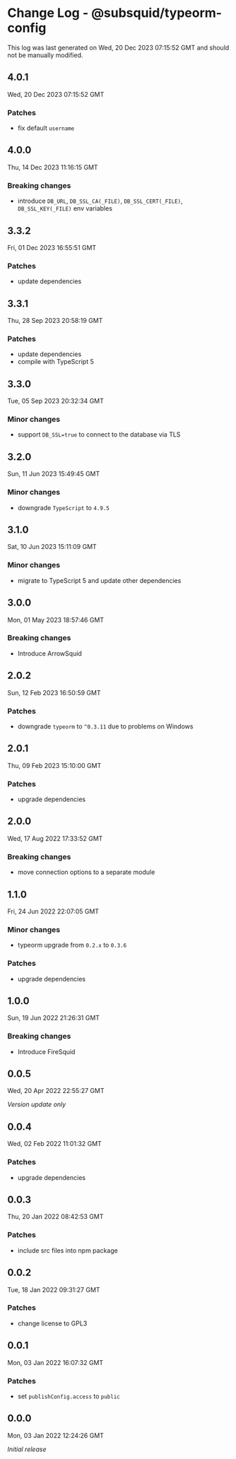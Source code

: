 # Change Log - @subsquid/typeorm-config

This log was last generated on Wed, 20 Dec 2023 07:15:52 GMT and should not be manually modified.

## 4.0.1
Wed, 20 Dec 2023 07:15:52 GMT

### Patches

- fix default `username`

## 4.0.0
Thu, 14 Dec 2023 11:16:15 GMT

### Breaking changes

- introduce `DB_URL`, `DB_SSL_CA(_FILE)`, `DB_SSL_CERT(_FILE)`, `DB_SSL_KEY(_FILE)` env variables

## 3.3.2
Fri, 01 Dec 2023 16:55:51 GMT

### Patches

- update dependencies

## 3.3.1
Thu, 28 Sep 2023 20:58:19 GMT

### Patches

- update dependencies
- compile with TypeScript 5

## 3.3.0
Tue, 05 Sep 2023 20:32:34 GMT

### Minor changes

- support `DB_SSL=true` to connect to the database via TLS

## 3.2.0
Sun, 11 Jun 2023 15:49:45 GMT

### Minor changes

- downgrade `TypeScript` to `4.9.5`

## 3.1.0
Sat, 10 Jun 2023 15:11:09 GMT

### Minor changes

- migrate to TypeScript 5 and update other dependencies

## 3.0.0
Mon, 01 May 2023 18:57:46 GMT

### Breaking changes

- Introduce ArrowSquid

## 2.0.2
Sun, 12 Feb 2023 16:50:59 GMT

### Patches

- downgrade `typeorm` to `^0.3.11` due to problems on Windows

## 2.0.1
Thu, 09 Feb 2023 15:10:00 GMT

### Patches

- upgrade dependencies

## 2.0.0
Wed, 17 Aug 2022 17:33:52 GMT

### Breaking changes

- move connection options to a separate module

## 1.1.0
Fri, 24 Jun 2022 22:07:05 GMT

### Minor changes

- typeorm upgrade from `0.2.x` to `0.3.6`

### Patches

- upgrade dependencies

## 1.0.0
Sun, 19 Jun 2022 21:26:31 GMT

### Breaking changes

- Introduce FireSquid

## 0.0.5
Wed, 20 Apr 2022 22:55:27 GMT

_Version update only_

## 0.0.4
Wed, 02 Feb 2022 11:01:32 GMT

### Patches

- upgrade dependencies

## 0.0.3
Thu, 20 Jan 2022 08:42:53 GMT

### Patches

- include src files into npm package

## 0.0.2
Tue, 18 Jan 2022 09:31:27 GMT

### Patches

- change license to GPL3

## 0.0.1
Mon, 03 Jan 2022 16:07:32 GMT

### Patches

- set `publishConfig.access` to `public`

## 0.0.0
Mon, 03 Jan 2022 12:24:26 GMT

_Initial release_

